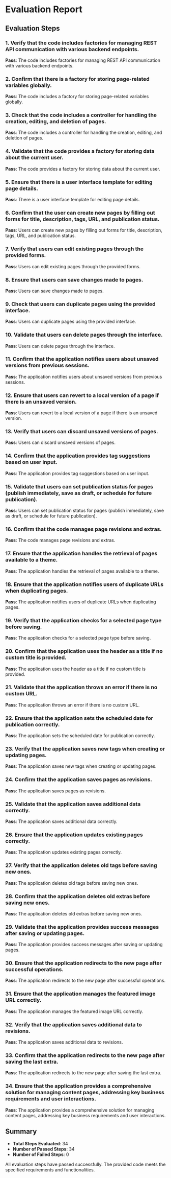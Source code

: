 # Evaluation Report

## Evaluation Steps

### 1. Verify that the code includes factories for managing REST API communication with various backend endpoints.
**Pass**: The code includes factories for managing REST API communication with various backend endpoints.

### 2. Confirm that there is a factory for storing page-related variables globally.
**Pass**: The code includes a factory for storing page-related variables globally.

### 3. Check that the code includes a controller for handling the creation, editing, and deletion of pages.
**Pass**: The code includes a controller for handling the creation, editing, and deletion of pages.

### 4. Validate that the code provides a factory for storing data about the current user.
**Pass**: The code provides a factory for storing data about the current user.

### 5. Ensure that there is a user interface template for editing page details.
**Pass**: There is a user interface template for editing page details.

### 6. Confirm that the user can create new pages by filling out forms for title, description, tags, URL, and publication status.
**Pass**: Users can create new pages by filling out forms for title, description, tags, URL, and publication status.

### 7. Verify that users can edit existing pages through the provided forms.
**Pass**: Users can edit existing pages through the provided forms.

### 8. Ensure that users can save changes made to pages.
**Pass**: Users can save changes made to pages.

### 9. Check that users can duplicate pages using the provided interface.
**Pass**: Users can duplicate pages using the provided interface.

### 10. Validate that users can delete pages through the interface.
**Pass**: Users can delete pages through the interface.

### 11. Confirm that the application notifies users about unsaved versions from previous sessions.
**Pass**: The application notifies users about unsaved versions from previous sessions.

### 12. Ensure that users can revert to a local version of a page if there is an unsaved version.
**Pass**: Users can revert to a local version of a page if there is an unsaved version.

### 13. Verify that users can discard unsaved versions of pages.
**Pass**: Users can discard unsaved versions of pages.

### 14. Confirm that the application provides tag suggestions based on user input.
**Pass**: The application provides tag suggestions based on user input.

### 15. Validate that users can set publication status for pages (publish immediately, save as draft, or schedule for future publication).
**Pass**: Users can set publication status for pages (publish immediately, save as draft, or schedule for future publication).

### 16. Confirm that the code manages page revisions and extras.
**Pass**: The code manages page revisions and extras.

### 17. Ensure that the application handles the retrieval of pages available to a theme.
**Pass**: The application handles the retrieval of pages available to a theme.

### 18. Ensure that the application notifies users of duplicate URLs when duplicating pages.
**Pass**: The application notifies users of duplicate URLs when duplicating pages.

### 19. Verify that the application checks for a selected page type before saving.
**Pass**: The application checks for a selected page type before saving.

### 20. Confirm that the application uses the header as a title if no custom title is provided.
**Pass**: The application uses the header as a title if no custom title is provided.

### 21. Validate that the application throws an error if there is no custom URL.
**Pass**: The application throws an error if there is no custom URL.

### 22. Ensure that the application sets the scheduled date for publication correctly.
**Pass**: The application sets the scheduled date for publication correctly.

### 23. Verify that the application saves new tags when creating or updating pages.
**Pass**: The application saves new tags when creating or updating pages.

### 24. Confirm that the application saves pages as revisions.
**Pass**: The application saves pages as revisions.

### 25. Validate that the application saves additional data correctly.
**Pass**: The application saves additional data correctly.

### 26. Ensure that the application updates existing pages correctly.
**Pass**: The application updates existing pages correctly.

### 27. Verify that the application deletes old tags before saving new ones.
**Pass**: The application deletes old tags before saving new ones.

### 28. Confirm that the application deletes old extras before saving new ones.
**Pass**: The application deletes old extras before saving new ones.

### 29. Validate that the application provides success messages after saving or updating pages.
**Pass**: The application provides success messages after saving or updating pages.

### 30. Ensure that the application redirects to the new page after successful operations.
**Pass**: The application redirects to the new page after successful operations.

### 31. Ensure that the application manages the featured image URL correctly.
**Pass**: The application manages the featured image URL correctly.

### 32. Verify that the application saves additional data to revisions.
**Pass**: The application saves additional data to revisions.

### 33. Confirm that the application redirects to the new page after saving the last extra.
**Pass**: The application redirects to the new page after saving the last extra.

### 34. Ensure that the application provides a comprehensive solution for managing content pages, addressing key business requirements and user interactions.
**Pass**: The application provides a comprehensive solution for managing content pages, addressing key business requirements and user interactions.

## Summary

- **Total Steps Evaluated**: 34
- **Number of Passed Steps**: 34
- **Number of Failed Steps**: 0

All evaluation steps have passed successfully. The provided code meets the specified requirements and functionalities.